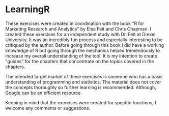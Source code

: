 # LearningR

These exercises were created in coordination with the book "R for Marketing Research and Analytics" by Elea Feit and Chris Chapman.  I created these exercises for an independent study with Dr. Feit at Drexel University.  It was an incredibly fun process and especially interesting to be critiqued by the author.  Before going through this book I did have a working knowledge of R but going through the mechanics helped tremendously to increase my overall understanding of the tool.  It is my intention to create "guides" for the chapters that concentrate on the topics covered in the chapters. 

The intended target market of these exercises is someone who has a basic understanding of programming and statistics.  The material does not cover the concepts thoroughly so further learning is recommended.  Although, Google can be an efficient resource. 

Keeping in mind that the exercises were created for specific functions, I welcome any comments or suggestions.
